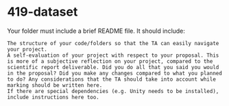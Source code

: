 # 419-dataset

Your folder must include a brief README file. It should include:

    The structure of your code/folders so that the TA can easily navigate your project.
    A self-evaluation of your project with respect to your proposal. This is more of a subjective reflection on your project, compared to the scientific report deliverable. Did you do all that you said you would in the proposal? Did you make any changes compared to what you planned to do? Any considerations that the TA should take into account while marking should be written here. 
    If there are special dependencies (e.g. Unity needs to be installed), include instructions here too.

